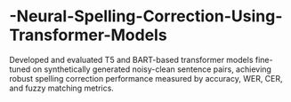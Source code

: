 # -Neural-Spelling-Correction-Using-Transformer-Models
 Developed and evaluated T5 and BART-based transformer models fine-tuned on synthetically  generated noisy-clean sentence pairs, achieving robust spelling correction performance  measured by accuracy, WER, CER, and fuzzy matching metrics.
